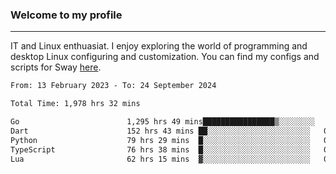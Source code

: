 ### Welcome to my profile

---

IT and Linux enthuasiat. I enjoy exploring the world of programming and desktop Linux configuring and customization. You can find my configs and scripts for Sway [here](https://github.com/uroborosq/mess-of-linux-configurations).

<!-- <div display="block">
 	<img align="left" width="48%" alt="isocalendar" src=".github/metrics/isocalendar_metrics.svg" />
	<img align="center" width="48%" alt="contributions" src=".github/metrics/contributions_metrics.svg" />
	<img align="center" alt="languages" src=".github/metrics/languages_metrics.svg" />
</div> -->

<!-- ![](https://komarev.com/ghpvc/?username=uroborosq&color=success&style=flat-square) -->
<!-- [](https://img.shields.io/github/last-commit/uroborosq/uroborosq?label=Profile%20updated&style=flat-square) -->

<!--START_SECTION:waka-->

```txt
From: 13 February 2023 - To: 24 September 2024

Total Time: 1,978 hrs 32 mins

Go                        1,295 hrs 49 mins████████████████▒░░░░░░░░   64.78 %
Dart                      152 hrs 43 mins ██░░░░░░░░░░░░░░░░░░░░░░░   07.64 %
Python                    79 hrs 29 mins  █░░░░░░░░░░░░░░░░░░░░░░░░   03.97 %
TypeScript                76 hrs 38 mins  █░░░░░░░░░░░░░░░░░░░░░░░░   03.83 %
Lua                       62 hrs 15 mins  ▓░░░░░░░░░░░░░░░░░░░░░░░░   03.11 %
```

<!--END_SECTION:waka-->
